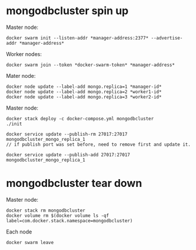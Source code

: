 # mongodbcluster spin up

Master node:
```
docker swarm init --listen-addr *manager-address:2377* --advertise-addr *manager-address*
```
Worker nodes:
```
docker swarm join --token *docker-swarm-token* *manager-address*
```

Mater node:
```
docker node update --label-add mongo.replica=1 *manager-id*
docker node update --label-add mongo.replica=2 *worker1-id*
docker node update --label-add mongo.replica=3 *worker2-id*
```

Master node:
```
docker stack deploy -c docker-compose.yml mongodbcluster
./init
```
```
docker service update --publish-rm 27017:27017 mongodbcluster_mongo_replica_1
// if publish port was set before, need to remove first and update it.

docker service update --publish-add 27017:27017 mongodbcluster_mongo_replica_1
```

# mongodbcluster tear down

Master node:
```
docker stack rm mongodbcluster
docker volume rm $(docker volume ls -qf label=com.docker.stack.namespace=mongodbcluster)
```

Each node
```
docker swarm leave
```
